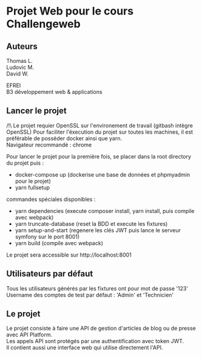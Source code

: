 # Projet Web pour le cours Challengeweb

## Auteurs
Thomas L.  
Ludovic M.  
David W.  

EFREI  
B3 développement web & applications

## Lancer le projet
/!\ Le projet requier OpenSSL sur l'environement de travail (gitbash intègre OpenSSL)
Pour faciliter l'éxecution du projet sur toutes les machines, il est préférable de posséder docker ainsi que yarn.  
Navigateur recommandé : chrome  
  
Pour lancer le projet pour la première fois, se placer dans la root directory du projet puis :
- docker-compose up (dockerise une base de données et phpmyadmin pour le projet)
- yarn fullsetup

commandes spéciales disponibles :
- yarn dependencies (execute composer install, yarn install, puis compile avec webpack)
- yarn truncate-database (reset la BDD et execute les fixtures)
- yarn setup-and-start (regenere les clés JWT puis lance le serveur symfony sur le port 8001)
- yarn build (compile avec webpack)

Le projet sera accessible sur http://localhost:8001  

## Utilisateurs par défaut
Tous les utilisateurs générés par les fixtures ont pour mot de passe '123'  
Username des comptes de test par défaut : 'Admin' et 'Technicien'

## Le projet
Le projet consiste à faire une API de gestion d'articles de blog ou de presse avec API Platform.  
Les appels API sont protégés par une authentification avec token JWT.  
Il contient aussi une interface web qui utilise directement l'API.  
